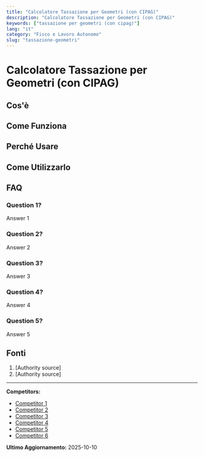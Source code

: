 ```yaml
---
title: "Calcolatore Tassazione per Geometri (con CIPAG)"
description: "Calcolatore Tassazione per Geometri (con CIPAG)"
keywords: ["tassazione per geometri (con cipag)"]
lang: "it"
category: "Fisco e Lavoro Autonomo"
slug: "tassazione-geometri"
---
```


# Calcolatore Tassazione per Geometri (con CIPAG)

<!-- TODO: Add introduction -->

## Cos'è

<!-- TODO: Explain what this calculator does -->

## Come Funziona

<!-- TODO: Explain methodology -->

## Perché Usare

<!-- TODO: List benefits -->

## Come Utilizzarlo

<!-- TODO: Step-by-step guide -->

## FAQ

### Question 1?
Answer 1

### Question 2?
Answer 2

### Question 3?
Answer 3

### Question 4?
Answer 4

### Question 5?
Answer 5

## Fonti

1. [Authority source]
2. [Authority source]

---

**Competitors:**
- [Competitor 1](https://www.cassageometri.it/sistema-di-calcolo-reddituale)
- [Competitor 2](https://calcolopiva.it/)
- [Competitor 3](https://www.taxmanapp.it/blog/2025/05/13/partita-iva-geometra-come-aprirla-online-e-calcolare-le-tasse/)
- [Competitor 4](https://www.cassageometri.it/sistema-di-calcolo-contributivo)
- [Competitor 5](https://flextax.it/tasse-da-pagare-come-geometra/)
- [Competitor 6](https://www.cassageometri.it/adempimenti-dichiarativi-e-contributivi)

**Ultimo Aggiornamento:** 2025-10-10
